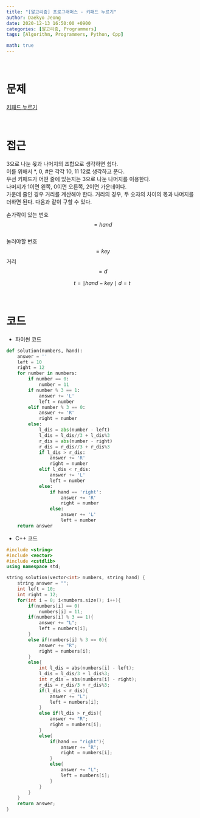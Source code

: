 ```yaml
---
title: "[알고리즘] 프로그래머스 - 키패드 누르기"
author: Daekyo Jeong
date: 2020-12-13 16:50:00 +0900
categories: [알고리즘, Programmers]
tags: [Algorithm, Programmers, Python, Cpp]

math: true
---
```


<br/>

# **문제**


[키패드 누르기](https://programmers.co.kr/learn/courses/30/lessons/67256)

<br/>

# **접근**  

3으로 나눈 몫과 나머지의 조합으로 생각하면 쉽다.   
이를 위해서 *, 0, #은 각각 10, 11 12로 생각하고 푼다.  
우선 키패드가 어떤 줄에 있는지는 3으로 나눈 나머지를 이용한다.  
나머지가 1이면 왼쪽, 0이면 오른쪽, 2이면 가운데이다.  
가운데 줄인 경우 거리를 계산해야 한다.
거리의 경우, 두 숫자의 차이의 몫과 나머지를 더하면 된다.
다음과 같이 구할 수 있다.  

손가락이 있는 번호 $$=hand$$  
눌러야할 번호 $$=key$$
거리 $$=d$$

$$
t = \mid hand - key \mid
d = t % 3 + t / 3
$$

<br/>

# **코드**


- 파이썬 코드   

```py
def solution(numbers, hand):
    answer = ''
    left = 10
    right = 12
    for number in numbers:
        if number == 0:
            number = 11
        if number % 3 == 1:
            answer += 'L'
            left = number
        elif number % 3 == 0:
            answer += 'R'
            right = number
        else:
            l_dis = abs(number - left)
            l_dis = l_dis//3 + l_dis%3
            r_dis = abs(number - right)
            r_dis = r_dis//3 + r_dis%3
            if l_dis > r_dis:
                answer += 'R'
                right = number
            elif l_dis < r_dis:
                answer += 'L'
                left = number
            else:
                if hand == 'right':
                    answer += 'R'
                    right = number
                else:
                    answer += 'L'
                    left = number
    return answer
```


- C++ 코드

```cpp
#include <string>
#include <vector>
#include <cstdlib>
using namespace std;

string solution(vector<int> numbers, string hand) {
    string answer = "";
    int left = 10;
    int right = 12;
    for(int i = 0; i<numbers.size(); i++){
        if(numbers[i] == 0)
            numbers[i] = 11;
        if(numbers[i] % 3 == 1){
            answer += "L";
            left = numbers[i];
        }
        else if(numbers[i] % 3 == 0){
            answer += "R";
            right = numbers[i];
        }
        else{
            int l_dis = abs(numbers[i] - left);
            l_dis = l_dis/3 + l_dis%3;
            int r_dis = abs(numbers[i] - right);
            r_dis = r_dis/3 + r_dis%3;
            if(l_dis < r_dis){
                answer += "L";
                left = numbers[i];
            }
            else if(l_dis > r_dis){
                answer += "R";
                right = numbers[i];
            }
            else{
                if(hand == "right"){
                    answer += "R";
                    right = numbers[i];
                }
                else{
                    answer += "L";
                    left = numbers[i];
                }
            }
        }
    }
    return answer;
}
```

<br/>
